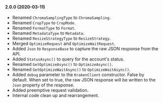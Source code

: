 #### 2.0.0 (2020-03-11)

- Renamed `ChromaSamplingType` to `ChromaSampling`.
- Renamed `CropType` to `CropMode`.
- Renamed `FormatType` to `Format`.
- Renamed `MetadataType` to `Metadata`.
- Renamed `ResizeStrategyType` to `ResizeStrategy`.
- Merged `OptimizeRequest` and `OptimizeWaitRequest`.
- Added `Json` to `ResponseBase` to capture the raw JSON response from the API.
- Added `StatusAsync()` to query for the account's status.
- Renamed `GetOptimizeAsync()` to `OptimizeAsync()`.
- Renamed `GetOptimizeWaitAsync()` to `OptimizeWaitAsync()`.
- Added `debug` parameter to the `KrakenClient` constructor. False by default. When set to true, the raw JSON response will be written to the `Json` property of the response.
- Added preemptive request validation.
- Internal code clean up and rearrangement.